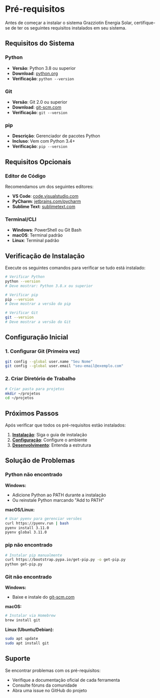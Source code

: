 # Pré-requisitos

Antes de começar a instalar o sistema Grazziotin Energia Solar, certifique-se de ter os seguintes requisitos instalados em seu sistema.

## Requisitos do Sistema

### Python

- **Versão**: Python 3.8 ou superior
- **Download**: [python.org](https://www.python.org/downloads/)
- **Verificação**: `python --version`

### Git

- **Versão**: Git 2.0 ou superior
- **Download**: [git-scm.com](https://git-scm.com/downloads)
- **Verificação**: `git --version`

### pip

- **Descrição**: Gerenciador de pacotes Python
- **Incluso**: Vem com Python 3.4+
- **Verificação**: `pip --version`

## Requisitos Opcionais

### Editor de Código

Recomendamos um dos seguintes editores:

- **VS Code**: [code.visualstudio.com](https://code.visualstudio.com/)
- **PyCharm**: [jetbrains.com/pycharm](https://www.jetbrains.com/pycharm/)
- **Sublime Text**: [sublimetext.com](https://www.sublimetext.com/)

### Terminal/CLI

- **Windows**: PowerShell ou Git Bash
- **macOS**: Terminal padrão
- **Linux**: Terminal padrão

## Verificação de Instalação

Execute os seguintes comandos para verificar se tudo está instalado:

```bash
# Verificar Python
python --version
# Deve mostrar: Python 3.8.x ou superior

# Verificar pip
pip --version
# Deve mostrar a versão do pip

# Verificar Git
git --version
# Deve mostrar a versão do Git
```

## Configuração Inicial

### 1. Configurar Git (Primeira vez)

```bash
git config --global user.name "Seu Nome"
git config --global user.email "seu-email@exemplo.com"
```

### 2. Criar Diretório de Trabalho

```bash
# Criar pasta para projetos
mkdir ~/projetos
cd ~/projetos
```

## Próximos Passos

Após verificar que todos os pré-requisitos estão instalados:

1. **[Instalação](installation.md)**: Siga o guia de instalação
2. **[Configuração](configuration.md)**: Configure o ambiente
3. **[Desenvolvimento](development/project-structure.md)**: Entenda a estrutura

## Solução de Problemas

### Python não encontrado

**Windows:**
- Adicione Python ao PATH durante a instalação
- Ou reinstale Python marcando "Add to PATH"

**macOS/Linux:**
```bash
# Usar pyenv para gerenciar versões
curl https://pyenv.run | bash
pyenv install 3.11.0
pyenv global 3.11.0
```

### pip não encontrado

```bash
# Instalar pip manualmente
curl https://bootstrap.pypa.io/get-pip.py -o get-pip.py
python get-pip.py
```

### Git não encontrado

**Windows:**
- Baixe e instale do [git-scm.com](https://git-scm.com/downloads)

**macOS:**
```bash
# Instalar via Homebrew
brew install git
```

**Linux (Ubuntu/Debian):**
```bash
sudo apt update
sudo apt install git
```

## Suporte

Se encontrar problemas com os pré-requisitos:

- Verifique a documentação oficial de cada ferramenta
- Consulte fóruns da comunidade
- Abra uma issue no GitHub do projeto 